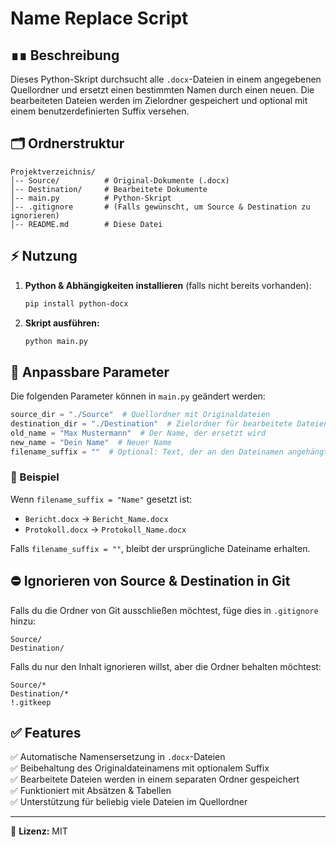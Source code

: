 # Name Replace Script

## ∎∎ Beschreibung
Dieses Python-Skript durchsucht alle `.docx`-Dateien in einem angegebenen Quellordner und ersetzt einen bestimmten Namen durch einen neuen. Die bearbeiteten Dateien werden im Zielordner gespeichert und optional mit einem benutzerdefinierten Suffix versehen.

## 🗂 Ordnerstruktur
```
Projektverzeichnis/
│-- Source/          # Original-Dokumente (.docx)
│-- Destination/     # Bearbeitete Dokumente
│-- main.py          # Python-Skript
│-- .gitignore       # (Falls gewünscht, um Source & Destination zu ignorieren)
│-- README.md        # Diese Datei
```

## ⚡ Nutzung
1. **Python & Abhängigkeiten installieren** (falls nicht bereits vorhanden):
   ```bash
   pip install python-docx
   ```
2. **Skript ausführen:**
   ```bash
   python main.py
   ```

## 🎨 Anpassbare Parameter
Die folgenden Parameter können in `main.py` geändert werden:
```python
source_dir = "./Source"  # Quellordner mit Originaldateien
destination_dir = "./Destination"  # Zielordner für bearbeitete Dateien
old_name = "Max Mustermann"  # Der Name, der ersetzt wird
new_name = "Dein Name"  # Neuer Name
filename_suffix = ""  # Optional: Text, der an den Dateinamen angehängt wird
```

### 🔧 Beispiel
Wenn `filename_suffix = "Name"` gesetzt ist:
- `Bericht.docx` → `Bericht_Name.docx`
- `Protokoll.docx` → `Protokoll_Name.docx`

Falls `filename_suffix = ""`, bleibt der ursprüngliche Dateiname erhalten.

## ⛔ Ignorieren von Source & Destination in Git
Falls du die Ordner von Git ausschließen möchtest, füge dies in `.gitignore` hinzu:
```
Source/
Destination/
```
Falls du nur den Inhalt ignorieren willst, aber die Ordner behalten möchtest:
```
Source/*
Destination/*
!.gitkeep
```

## ✅ Features
✅ Automatische Namensersetzung in `.docx`-Dateien  
✅ Beibehaltung des Originaldateinamens mit optionalem Suffix  
✅ Bearbeitete Dateien werden in einem separaten Ordner gespeichert  
✅ Funktioniert mit Absätzen & Tabellen  
✅ Unterstützung für beliebig viele Dateien im Quellordner  

---
📡 **Lizenz:** MIT  
 


